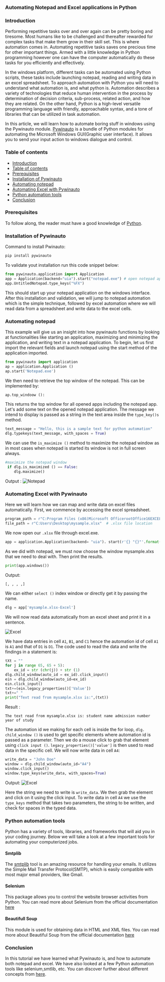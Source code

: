 ### Automating Notepad and Excel applications in Python
### Introduction
Performing repetitive tasks over and over again can be pretty boring and tiresome. Most humans like to be challenged and thereafter rewarded for complex tasks that make them grow in their skill set. This is where automation comes in. Automating repetitive tasks saves one precious time for other important things. Armed with a little knowledge in Python programming however one can have the computer automatically do these tasks for you efficiently and effectively.

In the windows platform, different tasks can be automated using Python scripts, these tasks include launching notepad, reading and writing data in an excel spreadsheet. To approach automation with Python you will need to understand what automation is, and what python is. Automation describes a variety of technologies that reduce human intervention in the process by determination of decision criteria, sub-process, related action, and how they are related. On the other hand, Python is a high-level versatile programming language with friendly, approachable syntax, and a tone of libraries that can be utilized in task automation. 

In this article, we will learn how to automate boring stuff in windows using the Pywinauto module. [Pywinauto](https://github.com/pywinauto/pywinauto) is a bundle of Python modules for automating the Microsoft Windows GUI(Graphic user interface). It allows you to send your input action to windows dialogue and control.

### Table of contents
- [Introduction](#introduction)
- [Table of contents](#table-of-contents)
- [Prerequisites](#prerequisites)
- [Installation of Pywinauto](#installation-ofpywinauto)
- [Automating notepad](#automating-notepad)
- [Automating Excel with Pywinauto](#automating-excel-with-pywinauto)
- [Python automation tools](#python-automation-tools)
- [Conclusion](#conclusion)


### Prerequisites
To follow along, the reader must have a good knowledge of [Python](https://www.python.org).


### Installation of Pywinauto
Command to install Pwinauto:
```bash
pip install pywinauto 
```

To validate yout installation run this code snippet below:
```python
from pywinauto.application import Application
app = Application(backend="uia").start("notepad.exe") # open notepad app
app.UntitledNotepad.type_keys("%FX")
```
This should start up your notepad application on the windows interface.
After this installation and validation, we will jump to notepad automation which is the simple technique, followed by excel automation where we will read data from a spreadsheet and write data to the excel cells.

### Automating notepad
This example will give us an insight into how pywinauto functions by looking at functionalities like starting an application, maximizing and minimizing the application, and writing text in a notepad application. To begin, let us first import the relevant fields and launch notepad using the start method of the application imported.

```python
from pywinauto import application
ap = application.Application ()
ap.start('Notepad.exe')
```
We then need to retrieve the top window of the notepad. This can be implemented by:
```py
ap.top_windoow ():
```
This returns the top window for all opened apps including the notepad app. Let's add some text on the opened notepad application. The message we intend to display is passed as a string in the text area inside the `type_key()s` method.

```python
text_message = "Hello, this is a sample text for python automation"
dlg.typekeys(text_message, with_spaces = True)
```
We can use the `is_maximize ()` method to maximize the notepad window as in most cases when notepad is started its window is not in full screen always. 
```python
#maximize the notepad window 
 if dlg.is_maximized () == False:
    dlg.maximize()
```
Output :
![Notepad](/engineering-education/automating-windows-applications-withpython/automating-notepad.jpg)

### Automating Excel with Pywinauto
Here we will learn how we can map and write data on excel files automatically. First, we commence by accessing the excel spreadsheet.
```python
program_path = r"C:Program Files (x86)Microsoft OfficerootOffice16EXCEL.exe"  #exel application path
file_path = r"C:Users\Desktop\mysample.xlsx"  # .xlsx file location
```
We now open our `.xlsx` file through excel.exe.

```python
app = application.Application(backend= "uia"). start(r'{} "{}"'.format(program_path, file_path)) 
```

As we did with notepad, we must now choose the window mysample.xlxs that we need to deal with. Then print the results.
```python
print(app.windows())
```
Output:
```bash
[, , , ,]
```
We can either `select ()` index window or directly get it by passing the name.
```python
dlg = app['mysample.xlsx-Excel']
```
We will now read data automatically from an excel sheet and print it in a sentence.

![Excel](/engineering-education/automating-windows-applications-withpython/exel-1.jpg)

We have data entries in cell `A1`, `B1`, and `C1` hence the automation id of cell `A1` is `A1` and that of `D1` is `D1`. The code used to read the data and write the findings in a statement is:
```python
tXt = ""
for j in range 65, 65 + 5):
    ex_id = str (chr(j)) + str (1)
dlg.child_window(auto_id = ex_id).click_input()
ein = dlg.child_window(auto_id=ex_id)
ein.click_input()
txt+=(ein.legacy_properties()['Value'])
txt+=" "
print("Text read from mysample.xlsx is:",(txt))
```

Result :
```
The text read from mysample.xlsx is: student name admission number year of study
```

The automation id we making for each cell is inside the for loop, `dlg. child_window ()` is used to get specific elements where automation id is passed as a parameter. Then we do a mouse click to grab that element using `click input ()`. `legacy_properties()['value']` is then used to read data in the specific cell.
We will now write data in cell `A4`:

```python
write_data = "John Doe"
window = dlg.child_window(auto_id="A4")
window.click_input()
window.type_keys(write_data, with_spaces=True)
```
Output:
 ![Excel](/engineering-education/automating-windows-applications-withpython/exel2.jpg)

Here the string we need to write is `write_data`. We then grab the element and click on it using the click input. To write data in cell `A4` we use the `type_keys` method that takes two parameters, the string to be written, and check for spaces in the typed data.

### Python automation tools
Python has a variety of tools, libraries, and frameworks that will aid you in your coding journey. Below we will take a look at a few important tools for automating your computerized jobs.

####  Smtplib
The [smtplib](https://docs.python.org/3/library/smtplib.html) tool is an amazing resource for handling your emails. It utilizes the Simple Mail Transfer Protocol(SMTP), which is easily compatible with most major email providers, like Gmail. 

#### Selenium 
This package allows you to control the website browser activities from Python. You can read more about Selenium from the official documentation [here](https://selenium-python.readthedocs.io/)

#### Beautifull Soup
This module is used for obtaining data in HTML and XML files. You can read more about  Beautiful Soup from the official documentation [here](https://www.crummy.com/software/BeautifulSoup/bs4/doc/)

### Conclusion
In this tutorial we have learned what Pywinauto is, and how to automate both notepad and excel. We have also looked at a few Python automation tools like selenium,smtlib, etc. You can discover further about different concepts from [here](https://python-forum.io/thread-24253.html).





